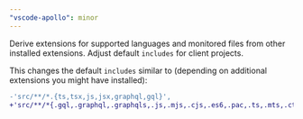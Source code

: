 ```yaml
---
"vscode-apollo": minor
---
```


Derive extensions for supported languages and monitored files from other installed extensions.
Adjust default `includes` for client projects.

This changes the default `includes` similar to (depending on additional extensions you might have installed):

```diff
-'src/**/*.{ts,tsx,js,jsx,graphql,gql}',
+'src/**/*{.gql,.graphql,.graphqls,.js,.mjs,.cjs,.es6,.pac,.ts,.mts,.cts,.jsx,.tsx,.vue,.svelte,.py,.rpy,.pyw,.cpy,.gyp,.gypi,.pyi,.ipy,.pyt,.rb,.rbx,.rjs,.gemspec,.rake,.ru,.erb,.podspec,.rbi,.dart,.re,.ex,.exs}'
```
